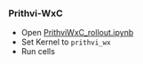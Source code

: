 ### Prithvi-WxC

- Open [PrithviWxC_rollout.ipynb](./notebooks/PrithviWxC_rollout.ipynb)
- Set Kernel to `prithvi_wx`
- Run cells
